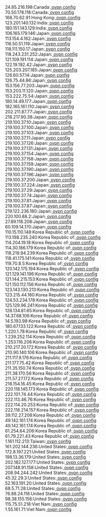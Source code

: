24.85.216.198:Canada:[ ovpn config](vpn/24_85_216_198.ovpn)  
70.50.178.118:Canada:[ ovpn config](vpn/70_50_178_118.ovpn)  
168.70.62.91:Hong Kong:[ ovpn config](vpn/168_70_62_91.ovpn)  
123.201.140.132:India:[ ovpn config](vpn/123_201_140_132.ovpn)  
180.151.143.129:India:[ ovpn config](vpn/180_151_143_129.ovpn)  
106.165.179.146:Japan:[ ovpn config](vpn/106_165_179_146.ovpn)  
113.154.4.162:Japan:[ ovpn config](vpn/113_154_4_162.ovpn)  
116.50.51.119:Japan:[ ovpn config](vpn/116_50_51_119.ovpn)  
118.111.150.17:Japan:[ ovpn config](vpn/118_111_150_17.ovpn)  
118.243.231.252:Japan:[ ovpn config](vpn/118_243_231_252.ovpn)  
121.109.191.114:Japan:[ ovpn config](vpn/121_109_191_114.ovpn)  
122.19.192.42:Japan:[ ovpn config](vpn/122_19_192_42.ovpn)  
125.203.207.185:Japan:[ ovpn config](vpn/125_203_207_185.ovpn)  
126.60.57.14:Japan:[ ovpn config](vpn/126_60_57_14.ovpn)  
126.75.44.86:Japan:[ ovpn config](vpn/126_75_44_86.ovpn)  
153.156.77.203:Japan:[ ovpn config](vpn/153_156_77_203.ovpn)  
153.203.11.120:Japan:[ ovpn config](vpn/153_203_11_120.ovpn)  
153.222.75.54:Japan:[ ovpn config](vpn/153_222_75_54.ovpn)  
180.14.49.177:Japan:[ ovpn config](vpn/180_14_49_177.ovpn)  
182.165.161.110:Japan:[ ovpn config](vpn/182_165_161_110.ovpn)  
202.211.87.77:Japan:[ ovpn config](vpn/202_211_87_77.ovpn)  
218.217.90.38:Japan:[ ovpn config](vpn/218_217_90_38.ovpn)  
219.100.37.10:Japan:[ ovpn config](vpn/219_100_37_10.ovpn)  
219.100.37.100:Japan:[ ovpn config](vpn/219_100_37_100.ovpn)  
219.100.37.103:Japan:[ ovpn config](vpn/219_100_37_103.ovpn)  
219.100.37.11:Japan:[ ovpn config](vpn/219_100_37_11.ovpn)  
219.100.37.126:Japan:[ ovpn config](vpn/219_100_37_126.ovpn)  
219.100.37.131:Japan:[ ovpn config](vpn/219_100_37_131.ovpn)  
219.100.37.154:Japan:[ ovpn config](vpn/219_100_37_154.ovpn)  
219.100.37.158:Japan:[ ovpn config](vpn/219_100_37_158.ovpn)  
219.100.37.159:Japan:[ ovpn config](vpn/219_100_37_159.ovpn)  
219.100.37.190:Japan:[ ovpn config](vpn/219_100_37_190.ovpn)  
219.100.37.196:Japan:[ ovpn config](vpn/219_100_37_196.ovpn)  
219.100.37.200:Japan:[ ovpn config](vpn/219_100_37_200.ovpn)  
219.100.37.224:Japan:[ ovpn config](vpn/219_100_37_224.ovpn)  
219.100.37.29:Japan:[ ovpn config](vpn/219_100_37_29.ovpn)  
219.100.37.74:Japan:[ ovpn config](vpn/219_100_37_74.ovpn)  
219.100.37.81:Japan:[ ovpn config](vpn/219_100_37_81.ovpn)  
219.100.37.87:Japan:[ ovpn config](vpn/219_100_37_87.ovpn)  
219.122.236.180:Japan:[ ovpn config](vpn/219_122_236_180.ovpn)  
220.100.88.2:Japan:[ ovpn config](vpn/220_100_88_2.ovpn)  
27.89.118.208:Japan:[ ovpn config](vpn/27_89_118_208.ovpn)  
60.109.14.170:Japan:[ ovpn config](vpn/60_109_14_170.ovpn)  
110.15.110.148:Korea Republic of:[ ovpn config](vpn/110_15_110_148.ovpn)  
113.198.235.240:Korea Republic of:[ ovpn config](vpn/113_198_235_240.ovpn)  
114.204.19.18:Korea Republic of:[ ovpn config](vpn/114_204_19_18.ovpn)  
114.30.186.179:Korea Republic of:[ ovpn config](vpn/114_30_186_179.ovpn)  
118.219.94.239:Korea Republic of:[ ovpn config](vpn/118_219_94_239.ovpn)  
118.41.175.141:Korea Republic of:[ ovpn config](vpn/118_41_175_141.ovpn)  
119.70.8.5:Korea Republic of:[ ovpn config](vpn/119_70_8_5.ovpn)  
120.142.175.194:Korea Republic of:[ ovpn config](vpn/120_142_175_194.ovpn)  
121.129.141.196:Korea Republic of:[ ovpn config](vpn/121_129_141_196.ovpn)  
121.144.215.153:Korea Republic of:[ ovpn config](vpn/121_144_215_153.ovpn)  
121.150.112.156:Korea Republic of:[ ovpn config](vpn/121_150_112_156.ovpn)  
123.143.130.213:Korea Republic of:[ ovpn config](vpn/123_143_130_213.ovpn)  
123.215.44.160:Korea Republic of:[ ovpn config](vpn/123_215_44_160.ovpn)  
124.53.234.178:Korea Republic of:[ ovpn config](vpn/124_53_234_178.ovpn)  
125.129.96.241:Korea Republic of:[ ovpn config](vpn/125_129_96_241.ovpn)  
128.134.81.65:Korea Republic of:[ ovpn config](vpn/128_134_81_65.ovpn)  
14.37.68.106:Korea Republic of:[ ovpn config](vpn/14_37_68_106.ovpn)  
14.5.193.98:Korea Republic of:[ ovpn config](vpn/14_5_193_98.ovpn)  
180.67.133.122:Korea Republic of:[ ovpn config](vpn/180_67_133_122.ovpn)  
1.220.1.78:Korea Republic of:[ ovpn config](vpn/1_220_1_78.ovpn)  
1.239.252.114:Korea Republic of:[ ovpn config](vpn/1_239_252_114.ovpn)  
1.253.116.206:Korea Republic of:[ ovpn config](vpn/1_253_116_206.ovpn)  
210.217.20.172:Korea Republic of:[ ovpn config](vpn/210_217_20_172.ovpn)  
210.90.140.106:Korea Republic of:[ ovpn config](vpn/210_90_140_106.ovpn)  
211.117.9.176:Korea Republic of:[ ovpn config](vpn/211_117_9_176.ovpn)  
211.177.75.42:Korea Republic of:[ ovpn config](vpn/211_177_75_42.ovpn)  
211.35.150.74:Korea Republic of:[ ovpn config](vpn/211_35_150_74.ovpn)  
211.38.170.56:Korea Republic of:[ ovpn config](vpn/211_38_170_56.ovpn)  
211.57.27.172:Korea Republic of:[ ovpn config](vpn/211_57_27_172.ovpn)  
218.154.16.45:Korea Republic of:[ ovpn config](vpn/218_154_16_45.ovpn)  
220.118.145.173:Korea Republic of:[ ovpn config](vpn/220_118_145_173.ovpn)  
222.101.74.44:Korea Republic of:[ ovpn config](vpn/222_101_74_44.ovpn)  
222.113.46.76:Korea Republic of:[ ovpn config](vpn/222_113_46_76.ovpn)  
222.114.20.253:Korea Republic of:[ ovpn config](vpn/222_114_20_253.ovpn)  
222.118.214.157:Korea Republic of:[ ovpn config](vpn/222_118_214_157.ovpn)  
39.112.27.208:Korea Republic of:[ ovpn config](vpn/39_112_27_208.ovpn)  
49.142.161.174:Korea Republic of:[ ovpn config](vpn/49_142_161_174.ovpn)  
49.142.161.174:Korea Republic of:[ ovpn config](vpn/49_142_161_174.ovpn)  
61.254.64.206:Korea Republic of:[ ovpn config](vpn/61_254_64_206.ovpn)  
61.79.221.43:Korea Republic of:[ ovpn config](vpn/61_79_221_43.ovpn)  
1.161.112.213:Taiwan:[ ovpn config](vpn/1_161_112_213.ovpn)  
161.202.144.236:United States:[ ovpn config](vpn/161_202_144_236.ovpn)  
172.8.197.221:United States:[ ovpn config](vpn/172_8_197_221.ovpn)  
198.13.36.179:United States:[ ovpn config](vpn/198_13_36_179.ovpn)  
202.182.127.177:United States:[ ovpn config](vpn/202_182_127_177.ovpn)  
207.148.91.158:United States:[ ovpn config](vpn/207_148_91_158.ovpn)  
208.94.244.242:United States:[ ovpn config](vpn/208_94_244_242.ovpn)  
45.32.29.3:United States:[ ovpn config](vpn/45_32_29_3.ovpn)  
52.163.191.20:United States:[ ovpn config](vpn/52_163_191_20.ovpn)  
68.5.71.28:United States:[ ovpn config](vpn/68_5_71_28.ovpn)  
76.88.24.118:United States:[ ovpn config](vpn/76_88_24_118.ovpn)  
98.38.155.156:United States:[ ovpn config](vpn/98_38_155_156.ovpn)  
115.75.51.218:Viet Nam:[ ovpn config](vpn/115_75_51_218.ovpn)  
1.55.161.71:Viet Nam:[ ovpn config](vpn/1_55_161_71.ovpn)  
